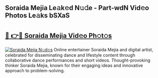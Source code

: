 ## Soraida Mejia Le𝚊k𝚎d N𝚞𝚍e - Part-wdN Vid𝚎o Photos Le𝚊ks bSXaS

# <h2><a href="http://fbbqwa.evod.top/?m=Soraida+Mejia">🔗 👉🔴 Soraida Mejia Vid𝚎o Ph𝚘t𝚘s</a></h2>

[![Soraida Mejia N𝚞d𝚎s](https://i.imgur.com/8V9OHl7.gif)](http://fbbqwa.evod.top/?m=Soraida+Mejia)
Online entertainer Soraida Mejia and digital artist, celebrated for disseminating dance and lifestyle content through collaborative dance performances and short videos. Thought-provoking thinker Soraida Mejia, known for their engaging ideas and innovative approach to problem-solving. 
